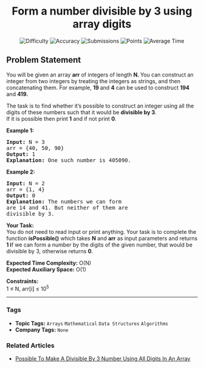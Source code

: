 <h1 align="center">Form a number divisible by 3 using array digits</h1>

<p align="center">
  <img alt="Difficulty" title="Difficulty" src="https://custom-icon-badges.demolab.com/badge/Difficulty: Easy-1F222E?style=for-the-badge&logoColor=white&logo=fire"/>
  <img alt="Accuracy" title="Accuracy" src="https://custom-icon-badges.demolab.com/badge/Accuracy: 63.96%25-1F222E?style=for-the-badge&logoColor=white&logo=target"/>
  <img alt="Submissions" title="Submissions" src="https://custom-icon-badges.demolab.com/badge/Submissions: 80K+-1F222E?style=for-the-badge&logoColor=white&logo=repo"/>
  <img alt="Points" title="Points" src="https://custom-icon-badges.demolab.com/badge/Points: 2-1F222E?style=for-the-badge&logoColor=white&logo=award"/>
  <img alt="Average Time" title="Average Time" src="https://custom-icon-badges.demolab.com/badge/Average%20Time: 10m-1F222E?style=for-the-badge&logoColor=white&logo=clock"/>
</p>

## Problem Statement

You will be given an array <b>arr</b> of integers of length <b>N. </b>You can construct an integer from two integers by treating the integers as strings, and then concatenating them. For example, <b>19 </b>and <b>4</b> can be used to construct <b>194 </b>and <b>419. </b>

The task is to find whether it’s possible to construct an integer using all the digits of these numbers such that it would be <b>divisible by 3</b>. <br>If it is possible then print <b>1</b> and if not print <b>0</b>.

<b>Example 1:</b>

<pre><b>Input:</b> N = 3
arr = {40, 50, 90}
<b>Output:</b> 1
<b>Explanation:</b> One such number is 405090.</pre>

<b>Example 2:</b>

<pre><b>Input:</b> N = 2
arr = {1, 4}
<b>Output:</b> 0
<b>Explanation:</b> The numbers we can form 
are 14 and 41. But neither of them are 
divisible by 3.</pre>

<b>Your Task:</b><br>You do not need to read input or print anything. Your task is to complete the function <b>isPossible()</b> which takes <b>N</b> and <b>arr</b> as input parameters and returns <b>1 i</b>f we can form a number by the digits of the given number, that would be divisible by 3, otherwise returns <b>0</b>.

<b>Expected Time Complexity:</b> O(N)<br><b>Expected Auxiliary Space:</b> O(1)

<b>Constraints:</b><br>1 ≤ N, arr[i] ≤ 10<sup>5</sup>


<hr>

### Tags
- **Topic Tags:** `Arrays` `Mathematical` `Data Structures` `Algorithms`
- **Company Tags:** `None`

### Related Articles
- [Possible To Make A Divisible By 3 Number Using All Digits In An Array](https://www.geeksforgeeks.org/possible-to-make-a-divisible-by-3-number-using-all-digits-in-an-array/)
